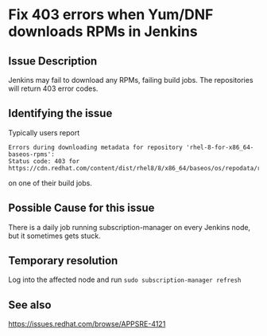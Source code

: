 # Fix 403 errors when Yum/DNF downloads RPMs in Jenkins

## Issue Description

Jenkins may fail to download any RPMs, failing build jobs. The
repositories will return 403 error codes.

## Identifying the issue

Typically users report 

```
Errors during downloading metadata for repository 'rhel-8-for-x86_64-baseos-rpms':
Status code: 403 for https://cdn.redhat.com/content/dist/rhel8/8/x86_64/baseos/os/repodata/repomd.xml
```

on one of their build jobs.

## Possible Cause for this issue

There is a daily job running subscription-manager on every Jenkins
node, but it sometimes gets stuck.

## Temporary resolution

Log into the affected node and run `sudo subscription-manager refresh`

## See also

https://issues.redhat.com/browse/APPSRE-4121

